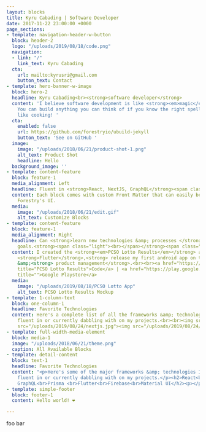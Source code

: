 ```yaml
---
layout: blocks
title: Kyru Cabading | Software Developer
date: 2017-11-22 23:00:00 +0000
page_sections:
- template: navigation-header-w-button
  block: header-2
  logo: "/uploads/2019/08/18/code.png"
  navigation:
  - link: "/"
    link_text: Kyru Cabading
  cta:
    url: mailto:kyrusri@gmail.com
    button_text: Contact
- template: hero-banner-w-image
  block: hero-2
  headline: Kyru Cabading<br><strong>software developer</strong>
  content: 'I believe software development is like <strong><em>magic</em></strong>!
    You can build anything you can think of if you know the right spells (code). Just
    like cooking! '
  cta:
    enabled: false
    url: https://github.com/forestryio/ubuild-jekyll
    button_text: 'See on GitHub '
  image:
    image: "/uploads/2018/06/21/product-shot-1.png"
    alt_text: Product Shot
    headline: Hello
  background_image: ''
- template: content-feature
  block: feature-1
  media_alignment: Left
  headline: Fluent in <strong>React, NextJS, GraphQL</strong><span class="light">.</span>
  content: Each block comes with custom Front Matter that can easily be edited in
    Forestry's UI.
  media:
    image: "/uploads/2018/06/21/edit.gif"
    alt_text: Customize Blocks
- template: content-feature
  block: feature-1
  media_alignment: Right
  headline: Can <strong>learn new technologies &amp; processes </strong>to meet business
    goals.<strong><span class="light"><br></span></strong><span class="light"><br></span>
  content: I created the <strong><em>PCSO Lotto Results</em></strong> app to learn
    <strong>Flutter</strong>,<strong> release my first android app on the Google Playstore</strong>,
    &amp;<strong> product management</strong>.<br><br><a href="https://github.com/KyruCabading/lotto-results-flutter"
    title="PCSO Lotto Results">Code</a> | <a href="https://play.google.com/store/apps/details?id=com.fiestaapps.pcsolotto"
    title="">Google Playstore</a>
  media:
    image: "/uploads/2019/08/18/PCSO Lotto App"
    alt_text: PCSO Lotto Results Mockup
- template: 1-column-text
  block: one-column-1
  headline: Favorite Technologies
  content: Here's a complete list of all the frameworks &amp; technologies I am either
    fluent in or currently dabbling with on my projects.<br><br><img src="/uploads/2019/08/24/react.jpg"><img
    src="/uploads/2019/08/24/nextjs.jpg"><img src="/uploads/2019/08/24/nextjs-1.jpg">
- template: full-width-media-element
  block: media-1
  image: "/uploads/2018/06/21/theme.png"
  caption: All Available Blocks
- template: detail-content
  block: text-1
  headline: Favorite Technologies
  content: "<p>Here's some of the major frameworks &amp; technologies I am either
    fluent in or currently dabbling with on my projects.</p><h2>React<br>NextJS<br>Apollo
    GraphQL<br>Prisma <br>Flutter<br>Firebase<br>Material UI</h2><p></p><h5>and more!...<br></h5><p></p>"
- template: simple-footer
  block: footer-1
  content: Hello world! ❤︎

---
```

foo bar